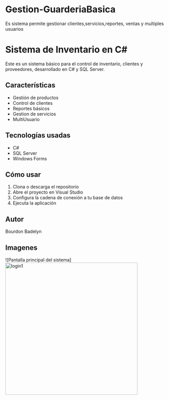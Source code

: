 # Gestion-GuarderiaBasica
Es sistema permite gestionar clientes,servicios,reportes, ventas  y multiples usuarios

# Sistema de Inventario en C#

Este es un sistema básico para el control de inventario, clientes y proveedores, desarrollado en C# y SQL Server.

## Características
- Gestión de productos
- Control de clientes
- Reportes básicos
- Gestion de servicios
- MultiUsuario

## Tecnologías usadas
- C#
- SQL Server
- Windows Forms

## Cómo usar
1. Clona o descarga el repositorio
2. Abre el proyecto en Visual Studio
3. Configura la cadena de conexión a tu base de datos
4. Ejecuta la aplicación

## Autor
Bourdon Badelyn

## Imagenes 
![Pantalla principal del sistema]<img width="414" alt="login1" src="https://github.com/user-attachments/assets/13ceb5a7-f9b8-4692-b6a2-600157cce5cc" />

